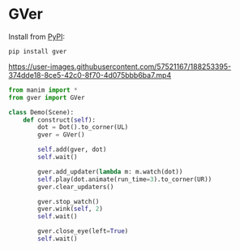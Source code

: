 # GVer

Install from [PyPI](https://pypi.org/project/gver/):

```
pip install gver
```

https://user-images.githubusercontent.com/57521167/188253395-374dde18-8ce5-42c0-8f70-4d075bbb6ba7.mp4


```python
from manim import *
from gver import GVer

class Demo(Scene):
    def construct(self):
        dot = Dot().to_corner(UL)
        gver = GVer()

        self.add(gver, dot)
        self.wait()

        gver.add_updater(lambda m: m.watch(dot))
        self.play(dot.animate(run_time=3).to_corner(UR))
        gver.clear_updaters()

        gver.stop_watch()
        gver.wink(self, 2)
        self.wait()

        gver.close_eye(left=True)
        self.wait()
```
